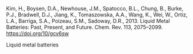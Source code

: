 Kim, H., Boysen, D.A., Newhouse, J.M., Spatocco, B.L., Chung, B., Burke, P.J., Bradwell, D.J., Jiang, K., Tomaszowska, A.A., Wang, K., Wei, W., Ortiz, L.A., Barriga, S.A., Poizeau, S.M., Sadoway, D.R., 2013. Liquid Metal Batteries: Past, Present, and Future. Chem. Rev. 113, 2075–2099. https://doi.org/10/gcv6sw


Liquid metal batteries